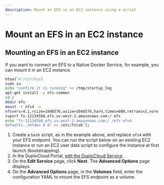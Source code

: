 ```yaml
---
description: Mount an EFS in an EC2 instance using a script
---
```


# Mount an EFS in an EC2 instance

## Mounting an EFS in an EC2 instance

If you want to connect an EFS to a Native Docker Service, for example, you can mount it in an EC2 instance.

```bash
btoa(`#!/bin/bash
sudo su
echo "confirm it is running" >> /tmp/startup_log
apt-get install -y nfs-common
cd /
mkdir efs
mount -t nfs4 -o 
nfsvers=4.1,rsize=1048576,wsize=1048576,hard,timeo=600,retrans=2,nore
svport fs-121345b8.efs.us-west-2.amazonaws.com:/ efs
echo "fs-121345b8.efs.us-west-2.amazonaws.com:/ /efs nfs4 
defaults,_netdev 0 0" >> /etc/fstab`);
```

1. Create a `bash` script, as in the example above, and replace `nfs4` with your EFS endpoint. You can run the script below on an existing EC2 instance or run an EC2 user data script to configure the instance at first launch (bootstrapping).&#x20;
2. In the DuploCloud Portal, [edit the DuploCloud Service](../containers/eks-containers-and-services.md#services).
3. On the **Edit Service** page, click **Next**. The **Advanced Options** page displays.
4. On the **Advanced Options** page, in the **Volumes** field, enter the configuration YAML to mount the EFS endpoint as a volume.&#x20;
